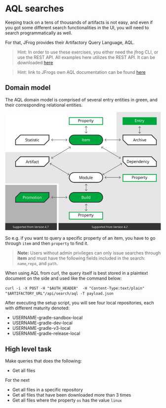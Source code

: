 # AQL searches

Keeping track on a tens of thousands of artifacts is not easy, and even if you got some different search functionalities in the UI, you will need to search programmatically as well.

For that, JFrog provides their Artifactory Query Language, AQL.

> Hint: In order to use these exercises, you either need the jfrog CLI, or use the REST API. All examples here utilizes the REST API. It can be downloaded [here](https://jfrog.com/getcli/)

> Hint: link to JFrogs own AQL documentation can be found [here](https://www.jfrog.com/confluence/display/RTF/Artifactory+Query+Language#ArtifactoryQueryLanguage-Usage)

## Domain model

The AQL domain model is comprised of several entry entities in green, and their corresponding relational entities.

![Aql domain model](./AQLDomains.png)

So e.g. if you want to query a specific property of an item, you have to go through `item` and then `property` to find it.

> **Note:** Users without admin privileges can only issue searches through **item** and must have the following fields included in the search: `name`,`repo`, and `path`.

When using AQL from curl, the query itself is best stored in a plaintext document on the side and used like the command below:

```curl -i -X POST -H "$AUTH_HEADER"  -H "Content-Type:text/plain" "$ARTIFACTORY_URL"/api/search/aql -T payload.json```

After executing the setup script, you will see four local repositories, each with different maturity denoted:

* USERNAME-gradle-sandbox-local
* USERNAME-gradle-dev-local
* USERNAME-gradle-v3-local
* USERNAME-gradle-release-local


## High level task

Make queries that does the following:

* Get all files

For the next

* Get all files in a specific repository
* Get all files that have been downloaded more than 3 times
* Get all files where the property `os` has the value `linux`
